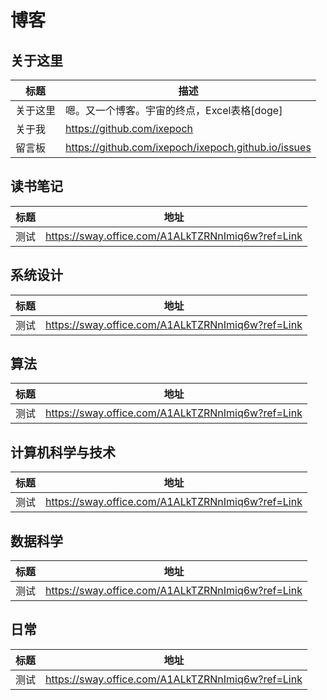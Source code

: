 # 博客


## 关于这里

|标题|描述 |
|---|---|
|关于这里| 嗯。又一个博客。宇宙的终点，Excel表格[doge] |
|关于我|https://github.com/ixepoch|
|留言板|https://github.com/ixepoch/ixepoch.github.io/issues|

## 读书笔记
|标题|地址 |
|---|---|
|测试| https://sway.office.com/A1ALkTZRNnImiq6w?ref=Link |

## 系统设计
|标题|地址 |
|---|---|
|测试| https://sway.office.com/A1ALkTZRNnImiq6w?ref=Link |

## 算法
|标题|地址 |
|---|---|
|测试| https://sway.office.com/A1ALkTZRNnImiq6w?ref=Link |

## 计算机科学与技术
|标题|地址 |
|---|---|
|测试| https://sway.office.com/A1ALkTZRNnImiq6w?ref=Link |

## 数据科学
|标题|地址 |
|---|---|
|测试| https://sway.office.com/A1ALkTZRNnImiq6w?ref=Link |

## 日常  
|标题|地址 |
|---|---|
|测试| https://sway.office.com/A1ALkTZRNnImiq6w?ref=Link |
